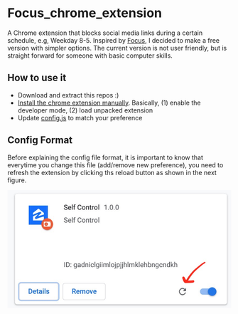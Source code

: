 # Focus_chrome_extension
A Chrome extension that blocks social media links during a certain schedule, e.g, Weekday 8-5. Inspired by [Focus](https://heyfocus.com/), I decided to make a free version with simpler options. The current version is not user friendly, but is straight forward for someone with basic computer skills.

## How to use it

* Download and extract this repos :)
* [Install the chrome extension manually](https://www.youtube.com/watch?v=CmXJOWeecvc). Basically, (1) enable the developer mode, (2) load unpacked extension
* Update [config.js](https://github.com/ahmdtaha/Focus_chrome_extension/blob/master/config.js) to match your preference


## Config Format

Before explaining the config file format, it is important to know that everytime you change this file (add/remove new preference), you need to refresh the extension by clicking ths reload button as shown in the next figure.

![](https://github.com/ahmdtaha/Focus_chrome_extension/blob/master/reload_extension.jpg)


